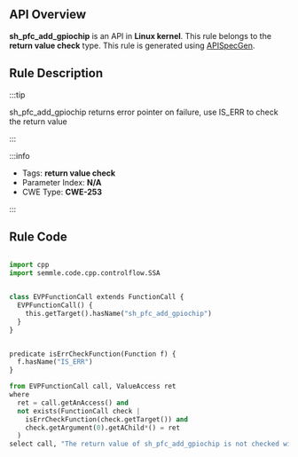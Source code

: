 ---
---


## API Overview
**sh_pfc_add_gpiochip** is an API in **Linux kernel**. This rule belongs to the **return value check** type. This rule is generated using [APISpecGen](../../tools/APISpecGen).
## Rule Description

:::tip

sh_pfc_add_gpiochip returns error pointer on failure, use IS_ERR to check the return value

:::

:::info

- Tags: **return value check**
- Parameter Index: **N/A**
- CWE Type: **CWE-253**

:::

## Rule Code
```python

import cpp
import semmle.code.cpp.controlflow.SSA


class EVPFunctionCall extends FunctionCall {
  EVPFunctionCall() {
    this.getTarget().hasName("sh_pfc_add_gpiochip")
  }
}


predicate isErrCheckFunction(Function f) {
  f.hasName("IS_ERR") 
}

from EVPFunctionCall call, ValueAccess ret
where
  ret = call.getAnAccess() and
  not exists(FunctionCall check |
    isErrCheckFunction(check.getTarget()) and
    check.getArgument(0).getAChild*() = ret
  )
select call, "The return value of sh_pfc_add_gpiochip is not checked with IS_ERR."
    
```